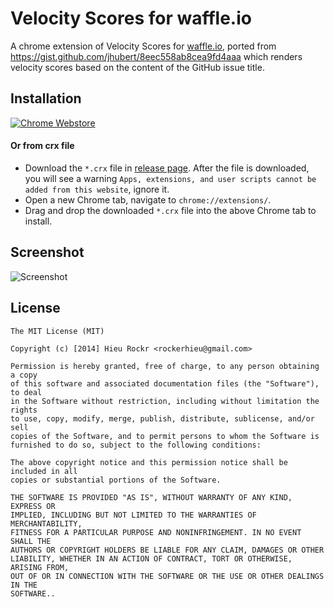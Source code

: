 Velocity Scores for waffle.io
=========================

A chrome extension of Velocity Scores for [waffle.io](https://waffle.io), ported from https://gist.github.com/jhubert/8eec558ab8cea9fd4aaa which renders velocity scores based on the content of the GitHub issue title.

## Installation
[![Chrome Webstore](https://developer.chrome.com/webstore/images/ChromeWebStore_BadgeWBorder_v2_206x58.png)](https://chrome.google.com/webstore/detail/waffle-velocity-scores/pffhdclphfnbdcdglcclnnlcjnofjggp)

#### Or from crx file
* Download the `*.crx` file in [release page](https://github.com/rockerhieu/waffle.io-velocity-scores/releases). After the file is downloaded, you will see a warning `Apps, extensions, and user scripts cannot be added from this website`, ignore it.
* Open a new Chrome tab, navigate to `chrome://extensions/`.
* Drag and drop the downloaded `*.crx` file into the above Chrome tab to install.

## Screenshot
![Screenshot](https://camo.githubusercontent.com/f238f318624ce9b0392b24fc0888e112d1758aff/68747470733a2f2f646c2e64726f70626f7875736572636f6e74656e742e636f6d2f752f373030303933342f776166666c652d76656c6f636974792e706e67)

## License
```
The MIT License (MIT)

Copyright (c) [2014] Hieu Rockr <rockerhieu@gmail.com>

Permission is hereby granted, free of charge, to any person obtaining a copy
of this software and associated documentation files (the "Software"), to deal
in the Software without restriction, including without limitation the rights
to use, copy, modify, merge, publish, distribute, sublicense, and/or sell
copies of the Software, and to permit persons to whom the Software is
furnished to do so, subject to the following conditions:

The above copyright notice and this permission notice shall be included in all
copies or substantial portions of the Software.

THE SOFTWARE IS PROVIDED "AS IS", WITHOUT WARRANTY OF ANY KIND, EXPRESS OR
IMPLIED, INCLUDING BUT NOT LIMITED TO THE WARRANTIES OF MERCHANTABILITY,
FITNESS FOR A PARTICULAR PURPOSE AND NONINFRINGEMENT. IN NO EVENT SHALL THE
AUTHORS OR COPYRIGHT HOLDERS BE LIABLE FOR ANY CLAIM, DAMAGES OR OTHER
LIABILITY, WHETHER IN AN ACTION OF CONTRACT, TORT OR OTHERWISE, ARISING FROM,
OUT OF OR IN CONNECTION WITH THE SOFTWARE OR THE USE OR OTHER DEALINGS IN THE
SOFTWARE..
```
